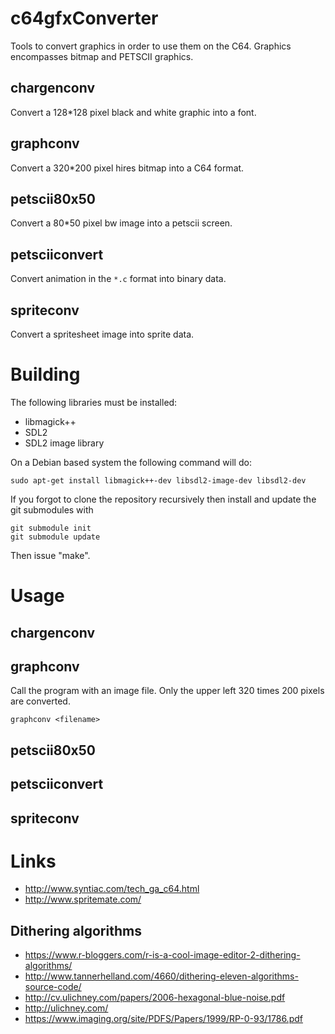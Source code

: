 # c64gfxConverter #

Tools to convert graphics in order to use them on the C64. Graphics
encompasses bitmap and PETSCII graphics.

## chargenconv ##

Convert a 128*128 pixel black and white graphic into a font.

## graphconv ##

Convert a 320*200 pixel hires bitmap into a C64 format.

## petscii80x50 ##

Convert a 80*50 pixel bw image into a petscii screen.

## petsciiconvert ##

Convert animation in the `*.c` format into binary data.

## spriteconv ##

Convert a spritesheet image into sprite data.

# Building #

The following libraries must be installed:

 * libmagick++
 * SDL2
 * SDL2 image library

On a Debian based system the following command will do:

    sudo apt-get install libmagick++-dev libsdl2-image-dev libsdl2-dev

If you forgot to clone the repository recursively then install and
update the git submodules with

    git submodule init
    git submodule update

Then issue "make".


# Usage #

## chargenconv ##

## graphconv ##

Call the program with an image file. Only the upper left 320 times 200
pixels are converted.

    graphconv <filename>

## petscii80x50 ##
## petsciiconvert ##
## spriteconv ##

# Links #

 * http://www.syntiac.com/tech_ga_c64.html
 * http://www.spritemate.com/

## Dithering algorithms ##

 * https://www.r-bloggers.com/r-is-a-cool-image-editor-2-dithering-algorithms/
 * http://www.tannerhelland.com/4660/dithering-eleven-algorithms-source-code/
 * http://cv.ulichney.com/papers/2006-hexagonal-blue-noise.pdf
 * http://ulichney.com/
 * https://www.imaging.org/site/PDFS/Papers/1999/RP-0-93/1786.pdf
